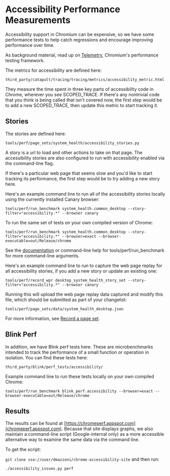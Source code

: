# Accessibility Performance Measurements

Accessibility support in Chromium can be expensive, so we have some
performance tests to help catch regressions and encourage
improving performance over time.

As background material, read up on
[Telemetry](https://chromium.googlesource.com/catapult/+/HEAD/telemetry/README.md),
Chromium's performance testing framework.

The metrics for accessibility are defined here:

```third_party/catapult/tracing/tracing/metrics/accessibility_metric.html```

They measure the time spent in three key parts of accessibility code
in Chrome, wherever you see SCOPED_TRACE. If there's any nontrivial
code that you think is being called that isn't covered now, the first
step would be to add a new SCOPED_TRACE, then update this metric to
start tracking it.

## Stories

The stories are defined here:

```tools/perf/page_sets/system_health/accessibility_stories.py```

A story is a url to load and other actions to take on that page. The
accessibility stories are also configured to run with accessibility
enabled via the command-line flag.

If there's a particular web page that seems slow and you'd like to
start tracking its performance, the first step would be to try adding
a new story here.

Here's an example command line to run all of the accessibility stories
locally using the currently installed Canary browser:

```tools/perf/run_benchmark system_health.common_desktop --story-filter="accessibility.*" --browser canary```

To run the same set of tests on your own compiled version of Chrome:

```tools/perf/run_benchmark system_health.common_desktop --story-filter="accessibility.*" --browser=exact --browser-executable=out/Release/chrome```

See the [documentation](https://github.com/catapult-project/catapult/blob/master/telemetry/docs/run_benchmarks_locally.md)
or command-line help for tools/perf/run_benchmark for
more command-line arguments.

Here's an example command line to run to capture the web page replay for
all accessibility stories, if you add a new story or update an existing one:

```tools/perf/record_wpr desktop_system_health_story_set --story-filter="accessibility.*" --browser canary```

Running this will upload the web page replay data captured and modify this
file, which should be submitted as part of your changelist:

```tools/perf/page_sets/data/system_health_desktop.json```

For more information, see [Record a page set](https://sites.google.com/a/chromium.org/dev/developers/telemetry/record_a_page_set).

## Blink Perf

In addition, we have Blink perf tests here. These are microbenchmarks
intended to track the performance of a small function or operation
in isolation. You can find these tests here:

```third_party/blink/perf_tests/accessibility/```

Example command line to run these tests locally on your own compiled Chrome:

```tools/perf/run_benchmark blink_perf.accessibility --browser=exact --browser-executable=out/Release/chrome```

## Results

The results can be found at
[https://chromeperf.appspot.com](chromeperf.appspot.com).
Because that site displays graphs, we also maintain a command-line
script (Google-internal only) as a more accessible alternative way to
examine the same data via the command line.

To get the script:

```git clone sso://user/dmazzoni/chrome-accessibility-site``` and then run:

```./accessibility_issues.py perf```
